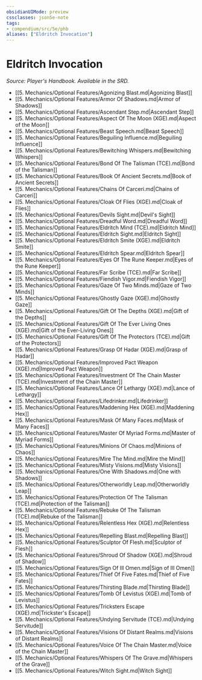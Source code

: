 ```yaml
---
obsidianUIMode: preview
cssclasses: json5e-note
tags:
- compendium/src/5e/phb
aliases: ["Eldritch Invocation"]
---
```

# Eldritch Invocation
*Source: Player's Handbook. Available in the SRD.* 

- [[5. Mechanics/Optional Features/Agonizing Blast.md\|Agonizing Blast]]
- [[5. Mechanics/Optional Features/Armor Of Shadows.md\|Armor of Shadows]]
- [[5. Mechanics/Optional Features/Ascendant Step.md\|Ascendant Step]]
- [[5. Mechanics/Optional Features/Aspect Of The Moon (XGE).md\|Aspect of the Moon]]
- [[5. Mechanics/Optional Features/Beast Speech.md\|Beast Speech]]
- [[5. Mechanics/Optional Features/Beguiling Influence.md\|Beguiling Influence]]
- [[5. Mechanics/Optional Features/Bewitching Whispers.md\|Bewitching Whispers]]
- [[5. Mechanics/Optional Features/Bond Of The Talisman (TCE).md\|Bond of the Talisman]]
- [[5. Mechanics/Optional Features/Book Of Ancient Secrets.md\|Book of Ancient Secrets]]
- [[5. Mechanics/Optional Features/Chains Of Carceri.md\|Chains of Carceri]]
- [[5. Mechanics/Optional Features/Cloak Of Flies (XGE).md\|Cloak of Flies]]
- [[5. Mechanics/Optional Features/Devils Sight.md\|Devil's Sight]]
- [[5. Mechanics/Optional Features/Dreadful Word.md\|Dreadful Word]]
- [[5. Mechanics/Optional Features/Eldritch Mind (TCE).md\|Eldritch Mind]]
- [[5. Mechanics/Optional Features/Eldritch Sight.md\|Eldritch Sight]]
- [[5. Mechanics/Optional Features/Eldritch Smite (XGE).md\|Eldritch Smite]]
- [[5. Mechanics/Optional Features/Eldritch Spear.md\|Eldritch Spear]]
- [[5. Mechanics/Optional Features/Eyes Of The Rune Keeper.md\|Eyes of the Rune Keeper]]
- [[5. Mechanics/Optional Features/Far Scribe (TCE).md\|Far Scribe]]
- [[5. Mechanics/Optional Features/Fiendish Vigor.md\|Fiendish Vigor]]
- [[5. Mechanics/Optional Features/Gaze Of Two Minds.md\|Gaze of Two Minds]]
- [[5. Mechanics/Optional Features/Ghostly Gaze (XGE).md\|Ghostly Gaze]]
- [[5. Mechanics/Optional Features/Gift Of The Depths (XGE).md\|Gift of the Depths]]
- [[5. Mechanics/Optional Features/Gift Of The Ever Living Ones (XGE).md\|Gift of the Ever-Living Ones]]
- [[5. Mechanics/Optional Features/Gift Of The Protectors (TCE).md\|Gift of the Protectors]]
- [[5. Mechanics/Optional Features/Grasp Of Hadar (XGE).md\|Grasp of Hadar]]
- [[5. Mechanics/Optional Features/Improved Pact Weapon (XGE).md\|Improved Pact Weapon]]
- [[5. Mechanics/Optional Features/Investment Of The Chain Master (TCE).md\|Investment of the Chain Master]]
- [[5. Mechanics/Optional Features/Lance Of Lethargy (XGE).md\|Lance of Lethargy]]
- [[5. Mechanics/Optional Features/Lifedrinker.md\|Lifedrinker]]
- [[5. Mechanics/Optional Features/Maddening Hex (XGE).md\|Maddening Hex]]
- [[5. Mechanics/Optional Features/Mask Of Many Faces.md\|Mask of Many Faces]]
- [[5. Mechanics/Optional Features/Master Of Myriad Forms.md\|Master of Myriad Forms]]
- [[5. Mechanics/Optional Features/Minions Of Chaos.md\|Minions of Chaos]]
- [[5. Mechanics/Optional Features/Mire The Mind.md\|Mire the Mind]]
- [[5. Mechanics/Optional Features/Misty Visions.md\|Misty Visions]]
- [[5. Mechanics/Optional Features/One With Shadows.md\|One with Shadows]]
- [[5. Mechanics/Optional Features/Otherworldly Leap.md\|Otherworldly Leap]]
- [[5. Mechanics/Optional Features/Protection Of The Talisman (TCE).md\|Protection of the Talisman]]
- [[5. Mechanics/Optional Features/Rebuke Of The Talisman (TCE).md\|Rebuke of the Talisman]]
- [[5. Mechanics/Optional Features/Relentless Hex (XGE).md\|Relentless Hex]]
- [[5. Mechanics/Optional Features/Repelling Blast.md\|Repelling Blast]]
- [[5. Mechanics/Optional Features/Sculptor Of Flesh.md\|Sculptor of Flesh]]
- [[5. Mechanics/Optional Features/Shroud Of Shadow (XGE).md\|Shroud of Shadow]]
- [[5. Mechanics/Optional Features/Sign Of Ill Omen.md\|Sign of Ill Omen]]
- [[5. Mechanics/Optional Features/Thief Of Five Fates.md\|Thief of Five Fates]]
- [[5. Mechanics/Optional Features/Thirsting Blade.md\|Thirsting Blade]]
- [[5. Mechanics/Optional Features/Tomb Of Levistus (XGE).md\|Tomb of Levistus]]
- [[5. Mechanics/Optional Features/Tricksters Escape (XGE).md\|Trickster's Escape]]
- [[5. Mechanics/Optional Features/Undying Servitude (TCE).md\|Undying Servitude]]
- [[5. Mechanics/Optional Features/Visions Of Distant Realms.md\|Visions of Distant Realms]]
- [[5. Mechanics/Optional Features/Voice Of The Chain Master.md\|Voice of the Chain Master]]
- [[5. Mechanics/Optional Features/Whispers Of The Grave.md\|Whispers of the Grave]]
- [[5. Mechanics/Optional Features/Witch Sight.md\|Witch Sight]]